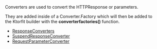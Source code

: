 Converters are used to convert the HTTPResponse  or parameters.

They are added inside of a Converter.Factory which will then be added to the Ktorfit builder with the **converterfactories()** function.

* [ResponseConverters](./responseconverter.md)
* [SuspendResponseConverter](./suspendresponseconverter.md)
* [RequestParameterConverter](./requestparameterconverter.md)

